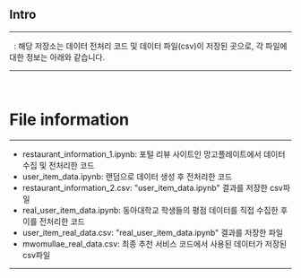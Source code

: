 ## Intro 

---
&nbsp; : 해당 저장소는 데이터 전처리 코드 및 데이터 파일(csv)이 저장된 곳으로, 각 파일에 대한 정보는 아래와 같습니다.

---
<br>

# File information

---
* restaurant_information_1.ipynb: 포털 리뷰 사이트인 망고플레이트에서 데이터 수집 및 전처리한 코드 
* user_item_data.ipynb: 랜덤으로 데이터 생성 후 전처리한 코드
* restaurant_information_2.csv: "user_item_data.ipynb" 결과를 저장한 csv파일 
* real_user_item_data.ipynb: 동아대학교 학생들의 평점 데이터를 직접 수집한 후 이를 전처리한 코드
* user_item_real_data.csv: "real_user_item_data.ipynb" 결과를 저장한 파일 
* mwomullae_real_data.csv: 최종 추천 서비스 코드에서 사용된 데이터가 저장된 csv파일<br>
---
